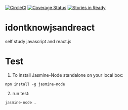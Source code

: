 [![CircleCI](https://circleci.com/gh/StandardNerd/idontknowjsandreact/tree/master.svg?style=svg)](https://circleci.com/gh/StandardNerd/idontknowjsandreact/tree/master)
[![Coverage Status](https://coveralls.io/repos/github/StandardNerd/idontknowjsandreact/badge.svg?branch=master)](https://coveralls.io/github/StandardNerd/idontknowjsandreact?branch=master)
[![Stories in Ready](https://badge.waffle.io/StandardNerd/idontknowjsandreact.png?label=ready&title=Ready)](https://waffle.io/StandardNerd/idontknowjsandreact)



# idontknowjsandreact
self study javascript and react.js


# Test
1. To install Jasmine-Node standalone on your local box:

```
npm install -g jasmine-node
```

2. run test:

```
jasmine-node .
```
